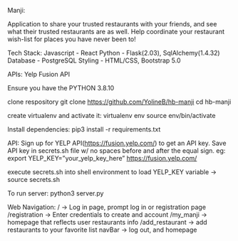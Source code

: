 Manji:

Application to share your trusted restaurants with your friends, and see what their trusted restaurants are as well. Help coordinate your restaurant wish-list for places you have never been to!

Tech Stack:
Javascript - React
Python - Flask(2.03), SqlAlchemy(1.4.32)
Database - PostgreSQL
Styling - HTML/CSS, Bootstrap 5.0

APIs:
Yelp Fusion API

Ensure you have the PYTHON 3.8.10

clone respository
git clone https://github.com/YolineB/hb-manji
cd hb-manji

create virtualenv and activate it: 
virtualenv env
source env/bin/activate

Install dependencies:
pip3 install -r requirements.txt

API:
Sign up for YELP API(https://fusion.yelp.com/) to get an API key. Save API key in secrets.sh file w/ no spaces before and after the equal sign. 
	eg: export YELP_KEY=”your_yelp_key_here”
https://fusion.yelp.com/

execute secrets.sh into shell environment to load YELP_KEY variable
	→ source secrets.sh

To run server:
python3 server.py

Web Navigation:
/ → Log in page, prompt log in or registration page
/registration → Enter credentials to create and account
/my_manji → homepage that reflects user restaurants info
/add_restaurant → add restaurants to your favorite list
navBar → log out, and homepage
